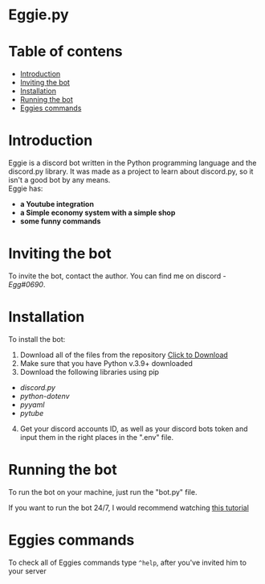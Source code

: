 <h1>Eggie.py</h1>

# Table of contens

* [Introduction](#Introduction)
* [Inviting the bot](#Inviting-the-bot)
* [Installation](#Installation)
* [Running the bot](#Running-the-bot)
* [Eggies commands](#Eggies-commands)

# Introduction

Eggie is a discord bot written in the Python programming language and the discord.py library.
It was made as a project to learn about discord.py, so it isn't a good bot by any means.<br>
Eggie has:

* **a Youtube integration**
* **a Simple economy system with a simple shop**
* **some funny commands**

# Inviting the bot

To invite the bot, contact the author. You can find me on discord - *Egg#0690*.

# Installation

To install the bot:

1. Download all of the files from the repository
<a href="BOTforGH" download>Click to Download</a>
2. Make sure that you have Python v.3.9+ downloaded
3. Download the following libraries using pip
* *discord.py*
* *python-dotenv*
* *pyyaml*
* *pytube*
4. Get your discord accounts ID, as well as your discord bots token and input them in the right places in the ".env" file.

# Running the bot

To run the bot on your machine, just run the "bot.py" file.

If you want to run the bot 24/7, I would recommend watching [this tutorial](https://www.youtube.com/watch?v=BPvg9bndP1U&t=693s&ab_channel=TechWithTim)

# Eggies commands

To check all of Eggies commands type ```^help```, after you've invited him to your server